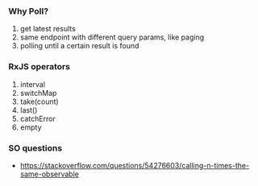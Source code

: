 ### Why Poll?
1. get latest results
2. same endpoint with different query params, like paging
3. polling until a certain result is found


### RxJS operators
1. interval
2. switchMap
3. take(count)
4. last()
5. catchError
6. empty



### SO questions
* https://stackoverflow.com/questions/54276603/calling-n-times-the-same-observable
